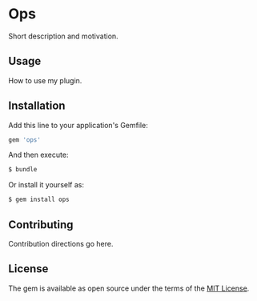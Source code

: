 # Ops
Short description and motivation.

## Usage
How to use my plugin.

## Installation
Add this line to your application's Gemfile:

```ruby
gem 'ops'
```

And then execute:
```bash
$ bundle
```

Or install it yourself as:
```bash
$ gem install ops
```

## Contributing
Contribution directions go here.

## License
The gem is available as open source under the terms of the [MIT License](http://opensource.org/licenses/MIT).
